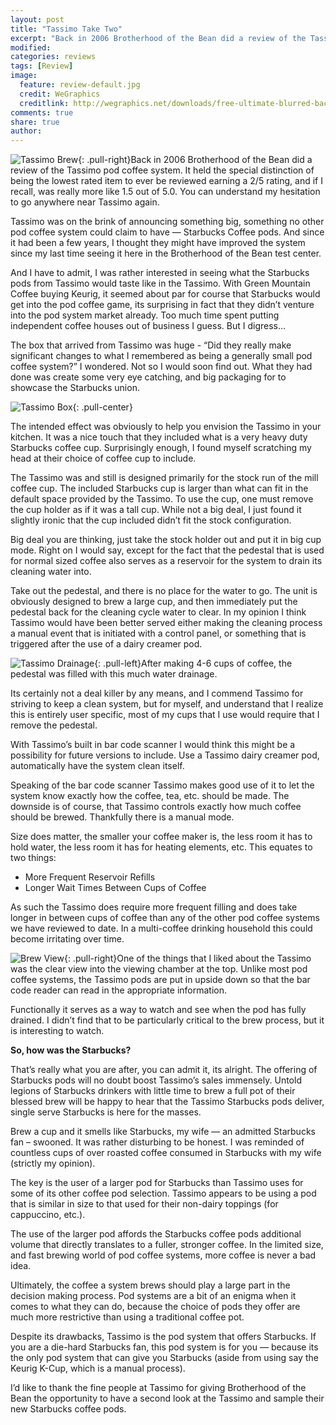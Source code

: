 ```yaml
---
layout: post
title: "Tassimo Take Two"
excerpt: "Back in 2006 Brotherhood of the Bean did a review of the Tassimo pod coffee system.  It held the special distinction of being the lowest rated item to ever be reviewed."
modified: 
categories: reviews
tags: [Review]
image:
  feature: review-default.jpg
  credit: WeGraphics
  creditlink: http://wegraphics.net/downloads/free-ultimate-blurred-background-pack/
comments: true
share: true
author: 
---
```

![Tassimo Brew](/images/brew.jpg){: .pull-right}Back in 2006 Brotherhood of the Bean did a review of the Tassimo pod coffee system.  It held the special distinction of being the lowest rated item to ever be reviewed earning a 2/5 rating, and if I recall, was really more like 1.5 out of 5.0.  You can understand my hesitation to go anywhere near Tassimo again.

Tassimo was on the brink of announcing something big, something no other pod coffee system could claim to have — Starbucks Coffee pods.  And since it had been a few years, I thought they might have improved the system since my last time seeing it here in the Brotherhood of the Bean test center.

And I have to admit, I was rather interested in seeing what the Starbucks pods from Tassimo would taste like in the Tassimo.  With Green Mountain Coffee buying Keurig, it seemed about par for course that Starbucks would get into the pod coffee game, its surprising in fact that they didn’t venture into the pod system market already.  Too much time spent putting independent coffee houses out of business I guess.  But I digress…

The box that arrived from Tassimo was huge - “Did they really make significant changes to what I remembered as being a generally small pod coffee system?” I wondered.  Not so I would soon find out.  What they had done was create some very eye catching, and big packaging for to showcase the Starbucks union.

![Tassimo Box](/images/tassimo_box.jpg){: .pull-center}

The intended effect was obviously to help you envision the Tassimo in your kitchen.  It was a nice touch that they included what is a very heavy duty Starbucks coffee cup.  Surprisingly enough, I found myself scratching my head at their choice of coffee cup to include.

The Tassimo was and still is designed primarily for the stock run of the mill coffee cup.  The included Starbucks cup is larger than what can fit in the default space provided by the Tassimo.  To use the cup, one must remove the cup holder as if it was a tall cup.  While not a big deal, I just found it slightly ironic that the cup included didn’t fit the stock configuration.

Big deal you are thinking, just take the stock holder out and put it in big cup mode.  Right on I would say, except for the fact that the pedestal that is used for normal sized coffee also serves as a reservoir for the system to drain its cleaning water into.

Take out the pedestal, and there is no place for the water to go.  The unit is obviously designed to brew a large cup, and then immediately put the pedestal back for the cleaning cycle water to clear.  In my opinion I think Tassimo would have been better served either making the cleaning process a manual event that is initiated with a control panel, or something that is triggered after the use of a dairy creamer pod.

![Tassimo Drainage](/images/drainage.jpg){: .pull-left}After making 4-6 cups of coffee, the pedestal was filled with this much water drainage.

Its certainly not a deal killer by any means, and I commend Tassimo for striving to keep a clean system, but for myself, and understand that I realize this is entirely user specific, most of my cups that I use would require that I remove the pedestal.

With Tassimo’s built in bar code scanner I would think this might be a possibility for future versions to include.  Use a Tassimo dairy creamer pod, automatically have the system clean itself.

Speaking of the bar code scanner Tassimo makes good use of it to let the system know exactly how the coffee, tea, etc. should be made.  The downside is of course, that Tassimo controls exactly how much coffee should be brewed.  Thankfully there is a manual mode.

Size does matter, the smaller your coffee maker is, the less room it has to hold water,  the less room it has for heating elements, etc.  This equates to two things:

* More Frequent Reservoir Refills
* Longer Wait Times Between Cups of Coffee

As such the Tassimo does require more frequent filling and does take longer in between cups of coffee than any of the other pod coffee systems we have reviewed to date.  In a multi-coffee drinking household this could become irritating over time.

![Brew View](/images/brew-view.jpg){: .pull-right}One of the things that I liked about the Tassimo was the clear view into the viewing chamber at the top.  Unlike most pod coffee systems, the Tassimo pods are put in upside down so that the bar code reader can read in the appropriate information.

Functionally it serves as a way to watch and see when the pod has fully drained.   I didn’t find that to be particularly critical to the brew process, but it is interesting to watch.

**So, how was the Starbucks?**

That’s really what you are after, you can admit it, its alright.  The offering of Starbucks pods will no doubt boost Tassimo’s sales immensely.  Untold legions of Starbucks drinkers with little time to brew a full pot of their blessed brew will be happy to hear that the Tassimo Starbucks pods deliver, single serve Starbucks is here for the masses.

Brew a cup and it smells like Starbucks, my wife — an admitted Starbucks fan –  swooned.   It was rather disturbing to be honest.  I was reminded of countless cups of over roasted coffee consumed in Starbucks with my wife (strictly my opinion).

The key is the user of a larger pod for Starbucks than Tassimo uses for some of its other coffee pod selection.  Tassimo appears to be using a pod that is similar in size to that used for their non-dairy toppings (for cappuccino, etc.).

The use of the larger pod affords the Starbucks coffee pods additional volume that directly translates to a fuller, stronger coffee.  In the limited size, and fast brewing world of pod coffee systems, more coffee is never a bad idea.

Ultimately, the coffee a system brews should play a large part in the decision making process.  Pod systems are a bit of an enigma when it comes to what they can do, because the choice of pods they offer are much more restrictive than using a traditional coffee pot.

Despite its drawbacks, Tassimo is the pod system that offers Starbucks.  If you are a die-hard Starbucks fan, this pod system is for you — because its the only pod system that can give you Starbucks (aside from using say the Keurig K-Cup, which is a manual process).

I’d like to thank the fine people at Tassimo for giving Brotherhood of the Bean the opportunity to have a second look at the Tassimo and sample their new Starbucks coffee pods.